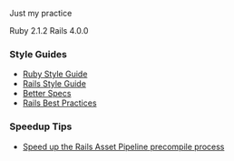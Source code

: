 Just my practice

Ruby 2.1.2
Rails 4.0.0

### Style Guides

* [Ruby Style Guide](https://github.com/bbatsov/ruby-style-guide)
* [Rails Style Guide](https://github.com/bbatsov/rails-style-guide)
* [Better Specs](http://betterspecs.org/)
* [Rails Best Practices](http://rails-bestpractices.com/)

### Speedup Tips

* [Speed up the Rails Asset Pipeline precompile process](http://stackoverflow.com/questions/11390447/how-can-you-speed-up-the-rails-asset-pipeline-precompile-process/11390454#11390454)



